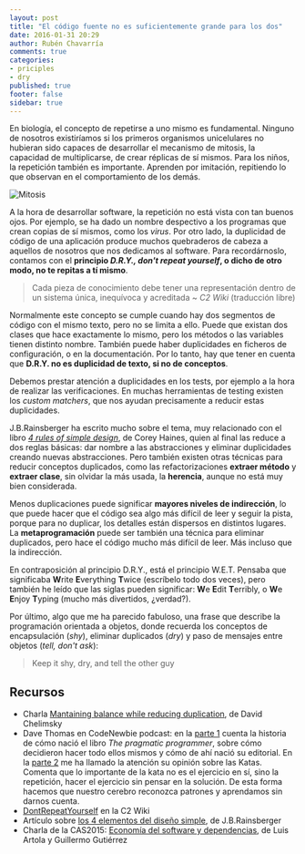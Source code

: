 ```yaml
---
layout: post
title: "El código fuente no es suficientemente grande para los dos"
date: 2016-01-31 20:29
author: Rubén Chavarría
comments: true
categories: 
- priciples
- dry
published: true
footer: false
sidebar: true
---
```


En biología, el concepto de repetirse a uno mismo es fundamental. Ninguno de
nosotros existiríamos si los primeros organismos unicelulares no hubieran sido
capaces de desarrollar el mecanismo de mitosis, la capacidad de multiplicarse,
de crear réplicas de sí mismos. Para los niños, la repetición también es
importante. Aprenden por imitación, repitiendo lo que observan en el
comportamiento de los demás.

![Mitosis](/images/2016/mitosis.png)

A la hora de desarrollar software, la repetición no está vista con tan buenos
ojos. Por ejemplo, se ha dado un nombre despectivo a los programas que crean
copias de sí mismos, como los *virus*. Por otro lado, la duplicidad de código
de una aplicación produce muchos quebraderos de cabeza a aquellos de nosotros
que nos dedicamos al software. Para recordárnoslo, contamos con el **principio
*D.R.Y., don't repeat yourself*, o dicho de otro modo, no te repitas a tí mismo**.

<!-- more -->

> Cada pieza de conocimiento debe tener una representación dentro de un sistema
  única, inequívoca y acreditada ~ *C2 Wiki* (traducción libre)

Normalmente este concepto se cumple cuando hay dos segmentos de código con el
mismo texto, pero no se limita a ello. Puede que existan dos clases que hace
exactamente lo mismo, pero los métodos o las variables tienen distinto nombre.
También puede haber duplicidades en ficheros de configuración, o en la
documentación. Por lo tanto, hay que tener en cuenta que **D.R.Y. no es
duplicidad de texto, si no de conceptos**.

Debemos prestar atención a duplicidades en los tests, por ejemplo a la hora de
realizar las verificaciones. En muchas herramientas de testing existen los
*custom matchers*, que nos ayudan precisamente a reducir estas duplicidades.

J.B.Rainsberger ha escrito mucho sobre el tema, muy relacionado con el libro
*[4 rules of simple design]*, de Corey Haines, quien al final las reduce a dos
reglas básicas: dar nombre a las abstracciones y eliminar duplicidades creando
nuevas abstracciones. Pero también existen otras técnicas para reducir
conceptos duplicados, como las refactorizaciones **extraer método** y **extraer
clase**, sin olvidar la más usada, la **herencia**, aunque no está muy bien
considerada.

Menos duplicaciones puede significar **mayores niveles de indirección**, lo que
puede hacer que el código sea algo más difícil de leer y seguir la pista,
porque para no duplicar, los detalles están dispersos en distintos lugares. La
**metaprogramación** puede ser también una técnica para eliminar duplicados,
pero hace el código mucho más difícil de leer. Más incluso que la indirección.

En contraposición al principio D.R.Y., está el principio W.E.T. Pensaba que
significaba **W**rite **E**verything **T**wice (escríbelo todo dos veces), pero
también he leído que las siglas pueden significar: **W**e **E**dit
**T**erribly, o **W**e **E**njoy **T**yping (mucho más divertidos, ¿verdad?).

Por último, algo que me ha parecido fabuloso, una frase que describe la
programación orientada a objetos, donde recuerda los conceptos de encapsulación
(*shy*), eliminar duplicados (*dry*) y paso de mensajes entre objetos (*tell, don't
ask*):

> Keep it shy, dry, and tell the other guy

## Recursos

- Charla [Mantaining balance while reducing duplication], de David Chelimsky
- Dave Thomas en CodeNewbie podcast: en la [parte 1] cuenta la historia de cómo
  nació el libro *The pragmatic programmer*, sobre cómo decidieron hacer todo
  ellos mismos y cómo de ahí nació su editorial. En la [parte 2] me ha llamado la
  atención su opinión sobre las Katas. Comenta que lo importante de la kata no es
  el ejercicio en sí, sino la repetición, hacer el ejercicio sin pensar en la
  solución. De esta forma hacemos que nuestro cerebro reconozca patrones y
  aprendamos sin darnos cuenta.
- [DontRepeatYourself] en la C2 Wiki
- Artículo sobre [los 4 elementos del diseño simple], de J.B.Rainsberger
- Charla de la CAS2015: [Economía del software y dependencias], de Luis Artola
  y Guillermo Gutiérrez

[4 rules of simple design]: https://leanpub.com/4rulesofsimpledesign
[Mantaining balance while reducing duplication]: https://www.youtube.com/watch?v=Is8ThG6Fetg
[parte 1]: http://www.codenewbie.org/podcast/the-pragmatic-programmer-i
[parte 2]: http://www.codenewbie.org/podcast/the-pragmatic-programmer-part-ii
[DontRepeatYourself]: http://www.c2.com/cgi/wiki?DontRepeatYourself
[los 4 elementos del diseño simple]: http://blog.thecodewhisperer.com/2013/12/07/putting-an-age-old-battle-to-rest/
[Economía del software y dependencias]: http://www.slideshare.net/programania/software-economics-tradeoffs-of-decoupled-softwre

